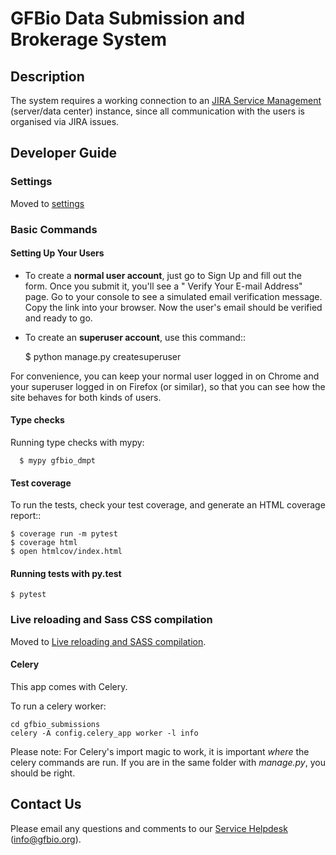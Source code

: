 # GFBio Data Submission and Brokerage System

## Description

The system requires a working connection to an [JIRA Service Management](https://www.atlassian.com/software/jira/service-management) (server/data center) instance, since all communication with the users is organised via JIRA issues. 

## Developer Guide

### Settings

Moved to [settings](http://cookiecutter-django.readthedocs.io/en/latest/settings.html)

### Basic Commands

#### Setting Up Your Users

* To create a **normal user account**, just go to Sign Up and fill out the form. Once you submit it, you'll see a "
  Verify Your E-mail Address" page. Go to your console to see a simulated email verification message. Copy the link into
  your browser. Now the user's email should be verified and ready to go.

* To create an **superuser account**, use this command::

    $ python manage.py createsuperuser

For convenience, you can keep your normal user logged in on Chrome and your superuser logged in on Firefox (or similar),
so that you can see how the site behaves for both kinds of users.

#### Type checks

Running type checks with mypy:

      $ mypy gfbio_dmpt

#### Test coverage

To run the tests, check your test coverage, and generate an HTML coverage report::

    $ coverage run -m pytest
    $ coverage html
    $ open htmlcov/index.html

#### Running tests with py.test

    $ pytest

### Live reloading and Sass CSS compilation

Moved
to [Live reloading and SASS compilation](http://cookiecutter-django.readthedocs.io/en/latest/live-reloading-and-sass-compilation.html).

#### Celery

This app comes with Celery.

To run a celery worker:

    cd gfbio_submissions
    celery -A config.celery_app worker -l info

Please note: For Celery's import magic to work, it is important *where* the celery commands are run. If you are in the
same folder with *manage.py*, you should be right.

## Contact Us

Please email any questions and comments to our [Service Helpdesk](mailto:info@gfbio.org) (<info@gfbio.org>).
